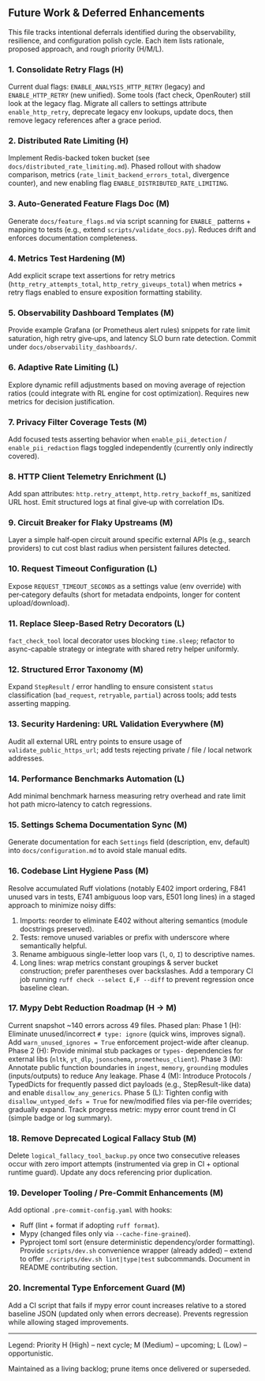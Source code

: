## Future Work & Deferred Enhancements

This file tracks intentional deferrals identified during the observability, resilience, and configuration polish cycle. Each item lists rationale, proposed approach, and rough priority (H/M/L).

### 1. Consolidate Retry Flags (H)
Current dual flags: `ENABLE_ANALYSIS_HTTP_RETRY` (legacy) and `ENABLE_HTTP_RETRY` (new unified). Some tools (fact check, OpenRouter) still look at the legacy flag. Migrate all callers to settings attribute `enable_http_retry`, deprecate legacy env lookups, update docs, then remove legacy references after a grace period.

### 2. Distributed Rate Limiting (H)
Implement Redis-backed token bucket (see `docs/distributed_rate_limiting.md`). Phased rollout with shadow comparison, metrics (`rate_limit_backend_errors_total`, divergence counter), and new enabling flag `ENABLE_DISTRIBUTED_RATE_LIMITING`.

### 3. Auto-Generated Feature Flags Doc (M)
Generate `docs/feature_flags.md` via script scanning for `ENABLE_` patterns + mapping to tests (e.g., extend `scripts/validate_docs.py`). Reduces drift and enforces documentation completeness.

### 4. Metrics Test Hardening (M)
Add explicit scrape text assertions for retry metrics (`http_retry_attempts_total`, `http_retry_giveups_total`) when metrics + retry flags enabled to ensure exposition formatting stability.

### 5. Observability Dashboard Templates (M)
Provide example Grafana (or Prometheus alert rules) snippets for rate limit saturation, high retry give‑ups, and latency SLO burn rate detection. Commit under `docs/observability_dashboards/`.

### 6. Adaptive Rate Limiting (L)
Explore dynamic refill adjustments based on moving average of rejection ratios (could integrate with RL engine for cost optimization). Requires new metrics for decision justification.

### 7. Privacy Filter Coverage Tests (M)
Add focused tests asserting behavior when `enable_pii_detection` / `enable_pii_redaction` flags toggled independently (currently only indirectly covered).

### 8. HTTP Client Telemetry Enrichment (L)
Add span attributes: `http.retry_attempt`, `http.retry_backoff_ms`, sanitized URL host. Emit structured logs at final give‑up with correlation IDs.

### 9. Circuit Breaker for Flaky Upstreams (M)
Layer a simple half‑open circuit around specific external APIs (e.g., search providers) to cut cost blast radius when persistent failures detected.

### 10. Request Timeout Configuration (L)
Expose `REQUEST_TIMEOUT_SECONDS` as a settings value (env override) with per‑category defaults (short for metadata endpoints, longer for content upload/download).

### 11. Replace Sleep-Based Retry Decorators (L)
`fact_check_tool` local decorator uses blocking `time.sleep`; refactor to async-capable strategy or integrate with shared retry helper uniformly.

### 12. Structured Error Taxonomy (M)
Expand `StepResult` / error handling to ensure consistent `status` classification (`bad_request`, `retryable`, `partial`) across tools; add tests asserting mapping.

### 13. Security Hardening: URL Validation Everywhere (M)
Audit all external URL entry points to ensure usage of `validate_public_https_url`; add tests rejecting private / file / local network addresses.

### 14. Performance Benchmarks Automation (L)
Add minimal benchmark harness measuring retry overhead and rate limit hot path micro‑latency to catch regressions.

### 15. Settings Schema Documentation Sync (M)
Generate documentation for each `Settings` field (description, env, default) into `docs/configuration.md` to avoid stale manual edits.

### 16. Codebase Lint Hygiene Pass (M)
Resolve accumulated Ruff violations (notably E402 import ordering, F841 unused vars in tests, E741 ambiguous loop vars, E501 long lines) in a staged approach to minimize noisy diffs:
1. Imports: reorder to eliminate E402 without altering semantics (module docstrings preserved).
2. Tests: remove unused variables or prefix with underscore where semantically helpful.
3. Rename ambiguous single-letter loop vars (`l`, `O`, `I`) to descriptive names.
4. Long lines: wrap metrics constant groupings & server bucket construction; prefer parentheses over backslashes.
Add a temporary CI job running `ruff check --select E,F --diff` to prevent regression once baseline clean.

### 17. Mypy Debt Reduction Roadmap (H → M)
Current snapshot ~140 errors across 49 files. Phased plan:
Phase 1 (H): Eliminate unused/incorrect `# type: ignore` (quick wins, improves signal). Add `warn_unused_ignores = True` enforcement project-wide after cleanup.
Phase 2 (H): Provide minimal stub packages or `types-` dependencies for external libs (`nltk`, `yt_dlp`, `jsonschema`, `prometheus_client`).
Phase 3 (M): Annotate public function boundaries in `ingest`, `memory`, `grounding` modules (inputs/outputs) to reduce Any leakage.
Phase 4 (M): Introduce Protocols / TypedDicts for frequently passed dict payloads (e.g., StepResult-like data) and enable `disallow_any_generics`.
Phase 5 (L): Tighten config with `disallow_untyped_defs = True` for new/modified files via per-file overrides; gradually expand.
Track progress metric: mypy error count trend in CI (simple badge or log summary).

### 18. Remove Deprecated Logical Fallacy Stub (M)
Delete `logical_fallacy_tool_backup.py` once two consecutive releases occur with zero import attempts (instrumented via grep in CI + optional runtime guard). Update any docs referencing prior duplication.

### 19. Developer Tooling / Pre-Commit Enhancements (M)
Add optional `.pre-commit-config.yaml` with hooks:
* Ruff (lint + format if adopting `ruff format`).
* Mypy (changed files only via `--cache-fine-grained`).
* Pyproject toml sort (ensure deterministic dependency/order formatting).
Provide `scripts/dev.sh` convenience wrapper (already added) – extend to offer `./scripts/dev.sh lint|type|test` subcommands. Document in README contributing section.

### 20. Incremental Type Enforcement Guard (M)
Add a CI script that fails if mypy error count increases relative to a stored baseline JSON (updated only when errors decrease). Prevents regression while allowing staged improvements.

---
Legend: Priority H (High) – next cycle; M (Medium) – upcoming; L (Low) – opportunistic.

Maintained as a living backlog; prune items once delivered or superseded.
